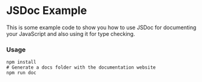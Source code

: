 # JSDoc Example

This is some example code to show you how to use JSDoc for documenting your JavaScript and also using it for type checking.

### Usage

```
npm install
# Generate a docs folder with the documentation website
npm run doc
```
